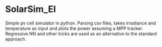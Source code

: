 # SolarSim_EI
Simple pv cell simulator in python. Parsing csv files, takes irradiance and temperature as input and plots the power assuming a MPP tracker. Regressive NN and other tricks are used as an alternative to the standard approach.

